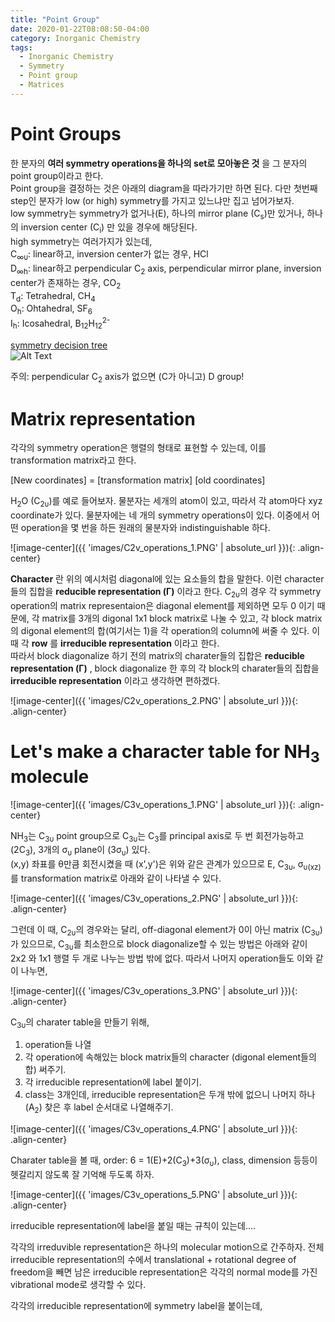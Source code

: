 ```yaml
---
title: "Point Group"
date: 2020-01-22T08:08:50-04:00
category: Inorganic Chemistry
tags:
  - Inorganic Chemistry
  - Symmetry
  - Point group
  - Matrices
---
```


# Point Groups
한 분자의 __여러 symmetry operations을 하나의 set로 모아놓은 것__ 을 그 분자의 point group이라고 한다.  
Point group을 결정하는 것은 아래의 diagram을 따라가기만 하면 된다. 다만 첫번째 step인 분자가 low (or high) symmetry를 가지고 있느냐만 집고 넘어가보자.  
low symmetry는 symmetry가 없거나(E), 하나의 mirror plane (C<sub>s</sub>)만 있거나, 하나의 inversion center (C<sub>i</sub>) 만 있을 경우에 해당된다.  
high symmetry는 여러가지가 있는데,  
C<sub>∞υ</sub>:  linear하고, inversion center가 없는 경우, HCl  
D<sub>∞h</sub>: linear하고 perpendicular C<sub>2</sub> axis, perpendicular mirror plane, inversion center가 존재하는 경우, CO<sub>2</sub>  
T<sub>d</sub>: Tetrahedral, CH<sub>4</sub>  
O<sub>h</sub>: Ohtahedral, SF<sub>6</sub>  
I<sub>h</sub>: Icosahedral, B<sub>12</sub>H<sub>12</sub><sup>2-</sup>  

[symmetry decision tree](https://www2.chemistry.msu.edu/faculty/reusch/VirtTxtJml/symmetry/symmtry.htm)  
![Alt Text](https://www2.chemistry.msu.edu/faculty/reusch/VirtTxtJml/symmetry/symmchrt.gif)

주의: perpendicular C<sub>2</sub> axis가 없으면 (C가 아니고) D group!  

# Matrix representation
각각의 symmetry operation은 행렬의 형태로 표현할 수 있는데, 이를 transformation matrix라고 한다.  
<p class="text-center"> [New coordinates] = [transformation matrix] [old coordinates] </p>


H<sub>2</sub>O (C<sub>2υ</sub>)를 예로 들어보자. 물분자는 세개의 atom이 있고, 따라서 각 atom마다 xyz coordinate가 있다. 물분자에는 네 개의 symmetry operations이 있다. 이중에서 어떤 operation을 몇 번을 하든 원래의 물분자와 indistinguishable 하다.  

![image-center]({{ 'images/C2v_operations_1.PNG' | absolute_url }}){: .align-center}

__Character__ 란 위의 예시처럼 diagonal에 있는 요소들의 합을 말한다. 이런 character들의 집합을 __reducible representation (Γ)__ 이라고 한다. C<sub>2υ</sub>의 경우 각 symmetry operation의 matrix representaion은 diagonal element를 제외하면 모두 0 이기 때문에, 각 matrix를 3개의 digonal 1x1 block matrix로 나눌 수 있고, 각 block matrix의 digonal element의 합(여기서는 1)을 각 operation의 column에 써줄 수 있다. 이때 각 __row__ 를 __irreducible representation__ 이라고 한다.  
따라서 block diagonalize 하기 전의 matrix의 charater들의 집합은 __reducible representation (Γ)__ , block diagonalize 한 후의 각 block의 charater들의 집합을 __irreducible representation__ 이라고 생각하면 편하겠다.  

![image-center]({{ 'images/C2v_operations_2.PNG' | absolute_url }}){: .align-center}


# Let's make a character table for NH<sub>3</sub> molecule

![image-center]({{ 'images/C3v_operations_1.PNG' | absolute_url }}){: .align-center}

NH<sub>3</sub>는 C<sub>3υ</sub> point group으로 C<sub>3υ</sub>는 C<sub>3</sub>를 principal axis로 두 번 회전가능하고 (2C<sub>3</sub>), 3개의 σ<sub>υ</sub> plane이 (3σ<sub>υ</sub>) 있다.  
(x,y) 좌표를 θ만큼 회전시켰을 때 (x',y')은 위와 같은 관계가 있으므로 E, C<sub>3υ</sub>, σ<sub>υ(xz)</sub>를 transformation matrix로 아래와 같이 나타낼 수 있다.  

![image-center]({{ 'images/C3v_operations_2.PNG' | absolute_url }}){: .align-center}

그런데 이 때, C<sub>2υ</sub>의 경우와는 달리, off-diagonal element가 0이 아닌 matrix (C<sub>3υ</sub>)가 있으므로, C<sub>3υ</sub>를 최소한으로 block diagonalize할 수 있는 방법은 아래와 같이 2x2 와 1x1 행렬 두 개로 나누는 방법 밖에 없다. 따라서 나머지 operation들도 이와 같이 나누면,  

![image-center]({{ 'images/C3v_operations_3.PNG' | absolute_url }}){: .align-center}

C<sub>3υ</sub>의 charater table을 만들기 위해,  

1. operation들 나열 
2. 각 operation에 속해있는 block matrix들의 character (digonal element들의 합) 써주기.
3. 각 irreducible representation에 label 붙이기.
4. class는 3개인데, irreducible representation은 두개 밖에 없으니 나머지 하나 (A<sub>2</sub>) 찾은 후 label 순서대로 나열해주기.

![image-center]({{ 'images/C3v_operations_4.PNG' | absolute_url }}){: .align-center}

Charater table을 볼 때, order: 6 = 1(E)+2(C<sub>3</sub>)+3(σ<sub>υ</sub>), class, dimension 등등이 헷갈리지 않도록 잘 기억해 두도록 하자.

![image-center]({{ 'images/C3v_operations_5.PNG' | absolute_url }}){: .align-center}

irreducible representation에 label을 붙일 때는 규칙이 있는데....





각각의 irreduvible representation은 하나의 molecular motion으로 간주하자.
전체 irreducible representation의 수에서 translational + rotational degree of freedom을 빼면 남은 irreducible representation은 각각의 normal mode를 가진 vibrational mode로 생각할 수 있다.




각각의 irreducible representation에 symmetry label을 붙이는데,
